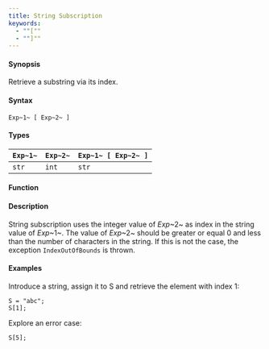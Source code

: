 ```yaml
---
title: String Subscription
keywords:
  - ""[""
  - ""]""
---
```


#### Synopsis

Retrieve a substring via its index.

#### Syntax

`Exp~1~ [ Exp~2~ ]`

#### Types


| `Exp~1~`     | `Exp~2~` | `Exp~1~ [ Exp~2~ ]`  |
| --- | --- | --- |
| `str`         | `int`     | `str`                  |


#### Function

#### Description

String subscription uses the integer value of _Exp_~2~ as index in the string value of _Exp_~1~.
The value of _Exp_~2~ should be greater or equal 0 and less than the number of characters in the string.
If this is not the case, the exception `IndexOutOfBounds` is thrown.

#### Examples

Introduce a string, assign it to S and retrieve the element with index 1:
```rascal-shell,continue,error
S = "abc";
S[1];
```
Explore an error case:
```rascal-shell,continue,error
S[5];
```

       
